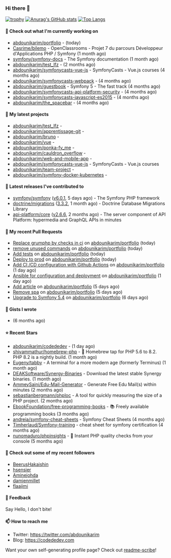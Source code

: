 ### Hi there 👋

[![trophy](https://github-profile-trophy.vercel.app/?username=abdounikarim&theme=onestar&row=1&column=7&no-frame=true&margin-w=13)](https://github.com/ryo-ma/github-profile-trophy)
[![Anurag's GitHub stats](https://github-readme-stats.vercel.app/api?username=abdounikarim&show_icons=true&theme=dark&count_private=true&hide_border=true)](https://github.com/anuraghazra/github-readme-stats)
[![Top Langs](https://github-readme-stats.vercel.app/api/top-langs/?username=abdounikarim&langs_count=8&layout=compact&theme=dark&hide_border=true)](https://github.com/anuraghazra/github-readme-stats)

#### 👷 Check out what I'm currently working on

- [abdounikarim/portfolio](https://github.com/abdounikarim/portfolio) -  (today)
- [Casrime/bilemo](https://github.com/Casrime/bilemo) - OpenClassrooms - Projet 7 du parcours Développeur d&#39;Applications PHP / Symfony (1 month ago)
- [symfony/symfony-docs](https://github.com/symfony/symfony-docs) - The Symfony documentation (1 month ago)
- [abdounikarim/test_lfz](https://github.com/abdounikarim/test_lfz) -  (2 months ago)
- [abdounikarim/symfonycasts-vue-js](https://github.com/abdounikarim/symfonycasts-vue-js) - SymfonyCasts - Vue.js courses (4 months ago)
- [abdounikarim/symfonycasts-webpack](https://github.com/abdounikarim/symfonycasts-webpack) -  (4 months ago)
- [abdounikarim/guestbook](https://github.com/abdounikarim/guestbook) - Symfony 5 - The fast track (4 months ago)
- [abdounikarim/symfonycasts-api-platform-security](https://github.com/abdounikarim/symfonycasts-api-platform-security) -  (4 months ago)
- [abdounikarim/symfonycasts-javascript-es2015](https://github.com/abdounikarim/symfonycasts-javascript-es2015) -  (4 months ago)
- [abdounikarim/the_spacebar](https://github.com/abdounikarim/the_spacebar) -  (4 months ago)

#### 🌱 My latest projects

- [abdounikarim/test_lfz](https://github.com/abdounikarim/test_lfz) - 
- [abdounikarim/apprentissage-git](https://github.com/abdounikarim/apprentissage-git) - 
- [abdounikarim/bruno](https://github.com/abdounikarim/bruno) - 
- [abdounikarim/vue](https://github.com/abdounikarim/vue) - 
- [abdounikarim/ponka-fy_me](https://github.com/abdounikarim/ponka-fy_me) - 
- [abdounikarim/cauldron_overflow](https://github.com/abdounikarim/cauldron_overflow) - 
- [abdounikarim/web-and-mobile-app](https://github.com/abdounikarim/web-and-mobile-app) - 
- [abdounikarim/symfonycasts-vue-js](https://github.com/abdounikarim/symfonycasts-vue-js) - SymfonyCasts - Vue.js courses
- [abdounikarim/team-project](https://github.com/abdounikarim/team-project) - 
- [abdounikarim/symfony-docker-kubernetes](https://github.com/abdounikarim/symfony-docker-kubernetes) - 

#### 🔭 Latest releases I've contributed to

- [symfony/symfony](https://github.com/symfony/symfony) ([v6.0.1](https://github.com/symfony/symfony/releases/tag/v6.0.1), 5 days ago) - The Symfony PHP framework
- [doctrine/migrations](https://github.com/doctrine/migrations) ([3.3.2](https://github.com/doctrine/migrations/releases/tag/3.3.2), 1 month ago) - Doctrine Database Migrations Library
- [api-platform/core](https://github.com/api-platform/core) ([v2.6.6](https://github.com/api-platform/core/releases/tag/v2.6.6), 2 months ago) - The server component of API Platform: hypermedia and GraphQL APIs in minutes

#### 🔨 My recent Pull Requests

- [Replace grumphp by checks in ci](https://github.com/abdounikarim/portfolio/pull/85) on [abdounikarim/portfolio](https://github.com/abdounikarim/portfolio) (today)
- [remove unused commands](https://github.com/abdounikarim/portfolio/pull/83) on [abdounikarim/portfolio](https://github.com/abdounikarim/portfolio) (today)
- [Add tests](https://github.com/abdounikarim/portfolio/pull/82) on [abdounikarim/portfolio](https://github.com/abdounikarim/portfolio) (today)
- [Deploy to prod](https://github.com/abdounikarim/portfolio/pull/80) on [abdounikarim/portfolio](https://github.com/abdounikarim/portfolio) (today)
- [Add CI /CD configuration with Github Actions](https://github.com/abdounikarim/portfolio/pull/79) on [abdounikarim/portfolio](https://github.com/abdounikarim/portfolio) (1 day ago)
- [Ansible for configuration and deployment](https://github.com/abdounikarim/portfolio/pull/78) on [abdounikarim/portfolio](https://github.com/abdounikarim/portfolio) (1 day ago)
- [Add article](https://github.com/abdounikarim/portfolio/pull/77) on [abdounikarim/portfolio](https://github.com/abdounikarim/portfolio) (5 days ago)
- [Remove spa](https://github.com/abdounikarim/portfolio/pull/75) on [abdounikarim/portfolio](https://github.com/abdounikarim/portfolio) (5 days ago)
- [Upgrade to Symfony 5.4](https://github.com/abdounikarim/portfolio/pull/73) on [abdounikarim/portfolio](https://github.com/abdounikarim/portfolio) (6 days ago)

#### 📓 Gists I wrote

- [](https://gist.github.com/b237278802559acb0bcf1e2516ba718e) (6 months ago)

#### ⭐ Recent Stars

- [abdounikarim/codededev](https://github.com/abdounikarim/codededev) -  (1 day ago)
- [shivammathur/homebrew-php](https://github.com/shivammathur/homebrew-php) - :beer: Homebrew tap for PHP 5.6 to 8.2. PHP 8.2 is a nightly build. (1 month ago)
- [Eugeny/tabby](https://github.com/Eugeny/tabby) - A terminal for a more modern age (formerly Terminus) (1 month ago)
- [DEAKSoftware/Synergy-Binaries](https://github.com/DEAKSoftware/Synergy-Binaries) - Download the latest stable Synergy binaries. (1 month ago)
- [AmmeySaini/Edu-Mail-Generator](https://github.com/AmmeySaini/Edu-Mail-Generator) - Generate Free Edu Mail(s) within minutes (2 months ago)
- [sebastianbergmann/phploc](https://github.com/sebastianbergmann/phploc) - A tool for quickly measuring the size of a PHP project. (2 months ago)
- [EbookFoundation/free-programming-books](https://github.com/EbookFoundation/free-programming-books) - :books: Freely available programming books (3 months ago)
- [andreia/symfony-cheat-sheets](https://github.com/andreia/symfony-cheat-sheets) - Symfony Cheat Sheets (4 months ago)
- [Timherlaud/Symfony-training](https://github.com/Timherlaud/Symfony-training) - cheat sheet for symfony certification (4 months ago)
- [nunomaduro/phpinsights](https://github.com/nunomaduro/phpinsights) - 🔰 Instant PHP quality checks from your console (5 months ago)

#### 👯 Check out some of my recent followers

- [BeerusHakaishin](https://github.com/BeerusHakaishin)
- [hsensier](https://github.com/hsensier)
- [Aminejohda](https://github.com/Aminejohda)
- [damienmillet](https://github.com/damienmillet)
- [flaajimi](https://github.com/flaajimi)

#### 💬 Feedback

Say Hello, I don't bite!

#### 📫 How to reach me

- Twitter: https://twitter.com/abdounikarim
- Blog: https://codededev.com

Want your own self-generating profile page? Check out [readme-scribe](https://github.com/muesli/readme-scribe)!
